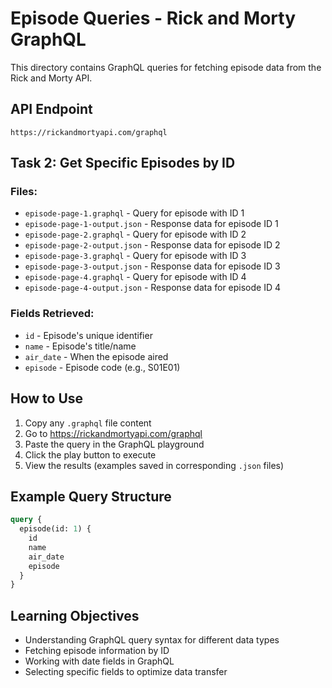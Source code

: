 # Episode Queries - Rick and Morty GraphQL

This directory contains GraphQL queries for fetching episode data from the Rick and Morty API.

## API Endpoint
```
https://rickandmortyapi.com/graphql
```

## Task 2: Get Specific Episodes by ID

### Files:
- `episode-page-1.graphql` - Query for episode with ID 1
- `episode-page-1-output.json` - Response data for episode ID 1
- `episode-page-2.graphql` - Query for episode with ID 2
- `episode-page-2-output.json` - Response data for episode ID 2
- `episode-page-3.graphql` - Query for episode with ID 3
- `episode-page-3-output.json` - Response data for episode ID 3
- `episode-page-4.graphql` - Query for episode with ID 4
- `episode-page-4-output.json` - Response data for episode ID 4

### Fields Retrieved:
- `id` - Episode's unique identifier
- `name` - Episode's title/name
- `air_date` - When the episode aired
- `episode` - Episode code (e.g., S01E01)

## How to Use

1. Copy any `.graphql` file content
2. Go to https://rickandmortyapi.com/graphql
3. Paste the query in the GraphQL playground
4. Click the play button to execute
5. View the results (examples saved in corresponding `.json` files)

## Example Query Structure

```graphql
query {
  episode(id: 1) {
    id
    name
    air_date
    episode
  }
}
```

## Learning Objectives

- Understanding GraphQL query syntax for different data types
- Fetching episode information by ID
- Working with date fields in GraphQL
- Selecting specific fields to optimize data transfer